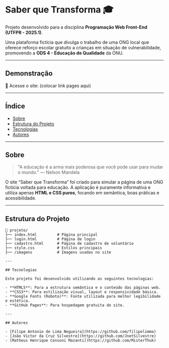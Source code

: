 # Saber que Transforma 🎓

Projeto desenvolvido para a disciplina **Programação Web Front-End (UTFPR - 2025.1)**.

Uma plataforma fictícia que divulga o trabalho de uma ONG local que oferece reforço escolar gratuito a crianças em situação de vulnerabilidade, promovendo a **ODS 4 - Educação de Qualidade** da ONU.

---

## Demonstração

🔗 Acesse o site: (colocar link pages aqui)

---

## Índice

- [Sobre](#sobre)
- [Estrutura do Projeto](#estrutura-do-projeto)
- [Tecnologias](#tecnologias-1)
- [Autores](#autores-1)

---

## Sobre

> "A educação é a arma mais poderosa que você pode usar para mudar o mundo." — Nelson Mandela

O site “Saber que Transforma” foi criado para simular a página de uma ONG fictícia voltada para educação. A aplicação é puramente informativa e utiliza apenas **HTML e CSS puros**, focando em semântica, boas práticas e acessibilidade.

---

## Estrutura do Projeto

```plaintext
📁 projeto/
├── index.html         # Página principal
├── login.html         # Página de login
├── cadastro.html      # Página de cadastro de voluntário
├── style.css          # Estilos principais
├── /imagens           # Imagens usadas no site

---

## Tecnologias

Este projeto foi desenvolvido utilizando as seguintes tecnologias:

- **HTML5**: Para a estrutura semântica e o conteúdo das páginas web.
- **CSS3**: Para estilização visual, layout e responsividade básica.
- **Google Fonts (Roboto)**: Fonte utilizada para melhor legibilidade e estética.
- **GitHub Pages**: Para hospedagem gratuita do site.

---

## Autores

- [Filipe Antonio de Lima Nogueira](https://github.com/filipelimma)  
- [João Victor da Cruz Silvestre](https://github.com/JnetSilvestre)  
- [Matheus Henrique Consoni Mazanti](https://github.com/MisterThuk)